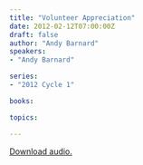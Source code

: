 ```yaml
---
title: "Volunteer Appreciation"
date: 2012-02-12T07:00:00Z
draft: false
author: "Andy Barnard"
speakers:
- "Andy Barnard"

series:
- "2012 Cycle 1"

books:

topics:

---
```

[Download audio.](https://s3.amazonaws.com/highway/sermons/2012_02/12_Volunteer_Appreciation.mp3)